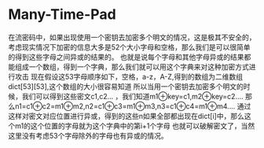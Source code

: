 # Many-Time-Pad
在流密码中，如果出现使用一个密钥去加密多个明文的情况，这是极其不安全的，
考虑现实情况下加密的信息大多是52个大小字母和空格，那么我们是可以很简单的得到这些字母之间异或的结果的。
也就是说每个字母和其他字母异或的结果都能组成一个数组，得到一个字典，那么我们就可以用这个字典来对这种加密方式进行攻击
现在假设这53字母顺序如下，空格，a-z，A-Z,得到的数组为二维数组dict[53][53],这个数组的大小很容易知道
所以当用一个密钥去加密多个明文的时候，我们可以得到这些密文c1,c2... ，我们知道m1⊕key=c1,m2⊕key=c2....
那么n1=c1⊕c2=m1⊕m2,n2=c1⊕c3=m1⊕m3,n3=c1⊕c4=m1⊕m4....
通过这样对密文对应位置进行异或，得到的这些n如果全部都出现在dict[i]中，那么这个m1的这个位置的字母就为这个字典中的第i+1个字母
也就可以破解密文了，当然这里没有考虑53个字母除外的字母也有异或的情况。

